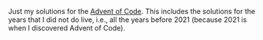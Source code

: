 
Just my solutions for the [Advent of Code](https://adventofcode.com/). This includes the solutions
for the years that I did not do live, i.e., all the years before 2021 (because 2021 is when I
discovered Advent of Code).

